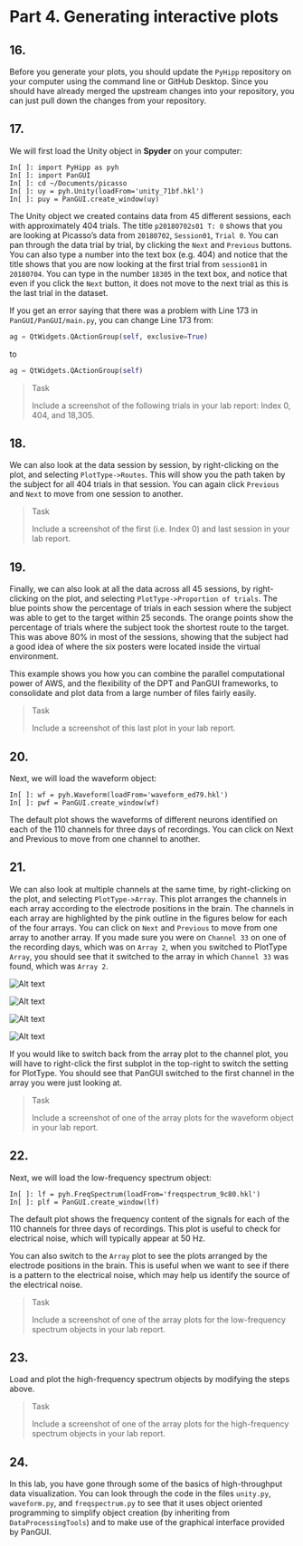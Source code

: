 # Part 4. Generating interactive plots

## 16.
Before you generate your plots, you should update the `PyHipp` repository on your computer using the command line or GitHub Desktop. Since you should have already merged the upstream changes into your repository, you can just pull down the changes from your repository.

## 17.
We will first load the Unity object in **Spyder** on your computer:

```shell
In[ ]: import PyHipp as pyh
In[ ]: import PanGUI
In[ ]: cd ~/Documents/picasso
In[ ]: uy = pyh.Unity(loadFrom='unity_71bf.hkl')
In[ ]: puy = PanGUI.create_window(uy)
```

The Unity object we created contains data from 45 different sessions, each with approximately 404 trials. The title `p20180702s01 T: 0` shows that you are looking at Picasso’s data from `20180702`,  `Session01`, `Trial 0`. You can pan through the data trial by trial, by clicking the `Next` and `Previous` buttons. You can also type a number into the text box (e.g. 404) and notice that the title shows that you are now looking at the first trial from `session01` in `20180704`. You can type in the number `18305` in the text box, and notice that even if you click the `Next` button, it does not move to the next trial as this is the last trial in the dataset.

If you get an error saying that there was a problem with Line 173 in `PanGUI/PanGUI/main.py`, you can change Line 173 from:

```python
ag = QtWidgets.QActionGroup(self, exclusive=True)
```

to 

```python
ag = QtWidgets.QActionGroup(self)
```

> <p class="task"> Task
>
> Include a screenshot of the following trials in your lab report: Index 0, 404, and 18,305.

## 18.
We can also look at the data session by session, by right-clicking on the plot, and selecting `PlotType->Routes`. This will show you the path taken by the subject for all 404 trials in that session. You can again click `Previous` and `Next` to move from one session to another.

> <p class="task"> Task
>
> Include a screenshot of the first (i.e. Index 0) and last session in your lab report.

## 19.
Finally, we can also look at all the data across all 45 sessions, by right-clicking on the plot, and selecting `PlotType->Proportion of trials`. The blue points show the percentage of trials in each session where the subject was able to get to the target within 25 seconds. The orange points show the percentage of trials where the subject took the shortest route to the target. This was above 80% in most of the sessions, showing that the subject had a good idea of where the six posters were located inside the virtual environment.

This example shows you how you can combine the parallel computational power of AWS, and the flexibility of the DPT and PanGUI frameworks, to consolidate and plot data from a large number of files fairly easily. 

> <p class="task"> Task
>
> Include a screenshot of this last plot in your lab report.

## 20.
Next, we will load the waveform object:

```shell
In[ ]: wf = pyh.Waveform(loadFrom='waveform_ed79.hkl')
In[ ]: pwf = PanGUI.create_window(wf)
```

The default plot shows the waveforms of different neurons identified on each of the 110 channels for three days of recordings. You can click on Next and Previous to move from one channel to another. 

## 21.
We can also look at multiple channels at the same time, by right-clicking on the plot, and selecting `PlotType->Array`. This plot arranges the channels in each array according to the electrode positions in the brain. The channels in each array are highlighted by the pink outline in the figures below for each of the four arrays. You can click on `Next` and `Previous` to move from one array to another array. If you made sure you were on `Channel 33` on one of the recording days, which was on `Array 2`, when you switched to PlotType `Array`, you should see that it switched to the array in which `Channel 33` was found, which was `Array 2`.

![Alt text](image.png)

![Alt text](image-1.png)

![Alt text](image-2.png)

![Alt text](image-3.png)

If you would like to switch back from the array plot to the channel plot, you will have to right-click the first subplot in the top-right to switch the setting for PlotType. You should see that PanGUI switched to the first channel in the array you were just looking at.

> <p class="task"> Task
>
> Include a screenshot of one of the array plots for the waveform object in your lab report.

## 22.
Next, we will load the low-frequency spectrum object:

```shell
In[ ]: lf = pyh.FreqSpectrum(loadFrom='freqspectrum_9c80.hkl')
In[ ]: plf = PanGUI.create_window(lf)
```

The default plot shows the frequency content of the signals for each of the 110 channels for three days of recordings. This plot is useful to check for electrical noise, which will typically appear at 50 Hz.

You can also switch to the `Array` plot to see the plots arranged by the electrode positions in the brain. This is useful when we want to see if there is a pattern to the electrical noise, which may help us identify the source of the electrical noise. 

> <p class="task"> Task
>
> Include a screenshot of one of the array plots for the low-frequency spectrum objects in your lab report.

## 23.
Load and plot the high-frequency spectrum objects by modifying the steps above.
> <p class="task"> Task
>
> Include a screenshot of one of the array plots for the high-frequency spectrum objects in your lab report.

## 24.
In this lab, you have gone through some of the basics of high-throughput data visualization. You can look through the code in the files `unity.py`, `waveform.py`, and `freqspectrum.py` to see that it uses object oriented programming to simplify object creation (by inheriting from `DataProcessingTools`) and to make use of the graphical interface provided by PanGUI.